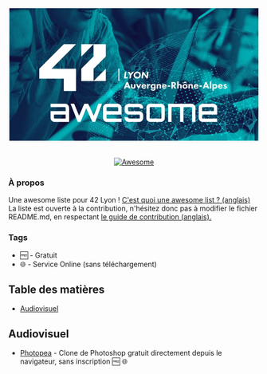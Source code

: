 <div align="center">
	<img width="500" height="266" src="media/tiny42Lawsm.png" alt="Awesome">
</div>
<br>
<p align="center">
	<a href="https://awesome.re">
		<img src="https://awesome.re/badge-flat2.svg" alt="Awesome">
	</a>
</p>

### À propos
Une awesome liste pour 42 Lyon ! <a href="https://github.com/sindresorhus/awesome/blob/master/awesome.md">C'est quoi une awesome list ? (anglais)</a><br>
La liste est ouverte à la contribution, n'hésitez donc pas à modifier le fichier README.md, en respectant <a href="https://github.com/sindresorhus/awesome/blob/master/contributing.md">le guide de contribution (anglais).</a>

### Tags
- :free: - Gratuit
- :globe_with_meridians: - Service Online (sans téléchargement)


## Table des matières

- [Audiovisuel](#audiovisuel)

Audiovisuel
-----------
* [Photopea](https://www.photopea.com/) - Clone de Photoshop gratuit directement depuis le navigateur, sans inscription :free: :globe_with_meridians:
